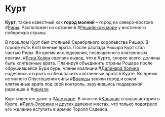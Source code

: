 # Курт

**Курт**, также известный как **город молний** – город на северо-востоке #[Риры](locations/rira). Расположен на острове в #[Решийском море](locations/reshi-sea) у восточного побережья страны.

В прошлом Курт был столицей Серебряного королевства Ришир. В городе есть Клятвенные врата. После распада Ришира Курт стал частью Риры. Во время исследования, посвященного клятвенным вратам, #[Ясна Холин](characters/jasnah) сделала вывод, что в Курте, скорее всего, должны быть клятвенные врата. Планируя объединить страны Рошара после обрушившейся Бури бурь, члены коалиции #[Далинара Холина](characters/dalinar) надеялись открыть и обезопасить клятвенные врата в Курте. Во время истинного Опустошения силы #[Вражды](characters/odium) заняли город и взяли клятвенные врата под свой контроль, заручившись поддержкой риранцев и #[ириали](locations/iri).

Курт известен даже в #[Алеткаре](locations/alethkar). В юности #[Каладин](characters/kaladin) слышал истории о Курте, #[Ралл-Элориме](locations/rall-elorim) и других далеких местах, что только подогрело его желание вступить в армию Тороля Садеаса.
